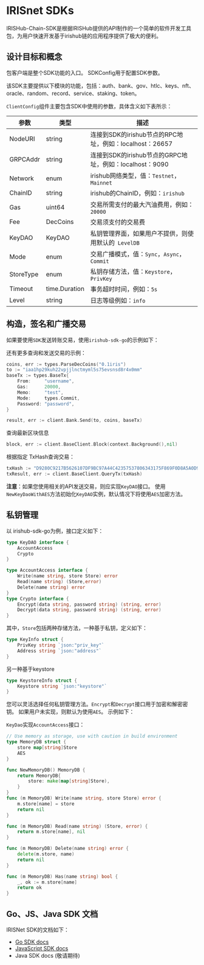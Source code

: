 # IRISnet SDKs

IRISHub-Chain-SDK是根据IRISHub提供的API制作的一个简单的软件开发工具包，为用户快速开发基于irishub链的应用程序提供了极大的便利。

## 设计目标和概念

包客户端是整个SDK功能的入口。 SDKConfig用于配置SDK参数。

该SDK主要提供以下模块的功能，包括：auth、bank、gov、htlc、keys、nft、oracle、random、record、service、staking、token。

`ClientConfig`组件主要包含SDK中使用的参数，具体含义如下表所示：

| 参数     | 类型          | 描述                                             |
| --------- | ------------- | ------------------------------------------------------- |
| NodeURI   | string        | 连接到SDK的irishub节点的RPC地址，例如：localhost：26657 |
| GRPCAddr  | string        | 连接到SDK的irishub节点的GRPC地址，例如：localhost：9090 |
| Network   | enum          | irishub网络类型，值：`Testnet`，`Mainnet`             |
| ChainID   | string        | irishub的ChainID，例如：`irishub`                       |
| Gas       | uint64        | 交易所需支付的最大汽油费用，例如：`20000`               |
| Fee       | DecCoins      | 交易须支付的交易费                                      |
| KeyDAO    | KeyDAO        | 私钥管理界面，如果用户不提供，则使用默认的` LevelDB`    |
| Mode      | enum          | 交易广播模式，值：`Sync`，`Async`，`Commit`              |
| StoreType | enum          | 私钥存储方法，值：`Keystore`，`PrivKey`                 |
| Timeout   | time.Duration | 事务超时时间，例如：`5s`                                |
| Level     | string        | 日志等级例如：`info`                                    |

## 构造，签名和广播交易

如果要使用`SDK`发送转账交易，使用`irishub-sdk-go`的示例如下：

还有更多查询和发送交易的示例：

```go
coins, err := types.ParseDecCoins("0.1iris")
to := "iaa1hp29kuh22vpjjlnctmyml5s75evsnsd8r4x0mm"
baseTx := types.BaseTx{
    From:     "username",
    Gas:      20000,
    Memo:     "test",
    Mode:     types.Commit,
    Password: "password",
}

result, err := client.Bank.Send(to, coins, baseTx)
```

查询最新区块信息

```go
block, err := client.BaseClient.Block(context.Background(),nil)
```

根据指定 TxHash查询交易：

```go
txHash := "D9280C9217B5626107DF9BC97A44C42357537806343175F869F0D8A5A0D94ADD"
txResult, err := client.BaseClient.QueryTx(txHash)
```

**注意**：如果您使用相关的API发送交易，则应实现`KeyDAO`接口。 使用`NewKeyDaoWithAES`方法初始化`KeyDAO`实例，默认情况下将使用`AES`加密方法。

## 私钥管理

以 irishub-sdk-go为例，接口定义如下：

```go
type KeyDAO interface {
    AccountAccess
    Crypto
}

type AccountAccess interface {
    Write(name string, store Store) error
    Read(name string) (Store,error)
    Delete(name string) error
}
type Crypto interface {
    Encrypt(data string, password string) (string, error)
    Decrypt(data string, password string) (string, error)
}
```

其中，`Store`包括两种存储方法，一种基于私钥，定义如下：

```go
type KeyInfo struct {
    PrivKey string `json:"priv_key"`
    Address string `json:"address"`
}
```

另一种基于keystore

```go
type KeystoreInfo struct {
    Keystore string `json:"keystore"`
}
```

您可以灵活选择任何私钥管理方法。`Encrypt`和`Decrypt`接口用于加密和解密密钥。 如果用户未实现，则默认为使用`AES`。 示例如下：

`KeyDao`实现`AccountAccess`接口：

```go
// Use memory as storage, use with caution in build environment
type MemoryDB struct {
    store map[string]Store
    AES
}

func NewMemoryDB() MemoryDB {
    return MemoryDB{
        store: make(map[string]Store),
    }
}
func (m MemoryDB) Write(name string, store Store) error {
    m.store[name] = store
    return nil
}

func (m MemoryDB) Read(name string) (Store, error) {
    return m.store[name], nil
}

func (m MemoryDB) Delete(name string) error {
    delete(m.store, name)
    return nil
}

func (m MemoryDB) Has(name string) bool {
    _, ok := m.store[name]
    return ok
}
```

## Go、JS、Java SDK 文档

IRISNet SDK的文档如下：

- [Go SDK docs](https://github.com/irisnet/irishub-sdk-go/blob/master/README.md)
- [JavaScript SDK docs](sdk-js.irisnet.org)
- Java SDK docs (敬请期待)
